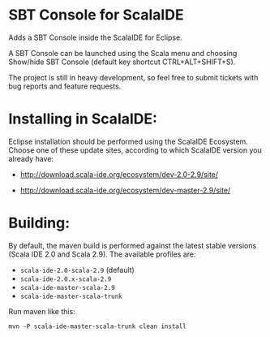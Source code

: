 SBT Console for ScalaIDE
========================

Adds a SBT Console inside the ScalaIDE for Eclipse.

A SBT Console can be launched using the Scala menu and choosing Show/hide SBT Console (default key shortcut CTRL+ALT+SHIFT+S).

The project is still in heavy development, so feel free to submit tickets with bug reports and feature requests.


Installing in ScalaIDE:
=======================

Eclipse installation should be performed using the ScalaIDE Ecosystem. Choose one of these update sites, according to which ScalaIDE version you already have:

* http://download.scala-ide.org/ecosystem/dev-2.0-2.9/site/

* http://download.scala-ide.org/ecosystem/dev-master-2.9/site/


Building:
=========

By default, the maven build is performed against the latest stable versions (Scala IDE 2.0 and Scala 2.9).
The available profiles are:

* `scala-ide-2.0-scala-2.9` (default)
* `scala-ide-2.0.x-scala-2.9`
* `scala-ide-master-scala-2.9`
* `scala-ide-master-scala-trunk`

Run maven like this:

    mvn -P scala-ide-master-scala-trunk clean install

